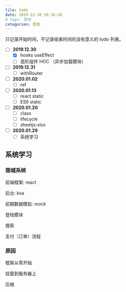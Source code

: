 ```yaml
---
tile: todo
date: 2019-12-30 19:16:38
# tags: 其他
categories: 其他
---
```


只记录开始时间，不记录结束时间的没有意义的 todo 列表。

<!-- more -->

* [ ] **2019.12.30**
  * [X] hooks useEffect
  * [ ] 高阶组件 HOC （异步加载模块）
* [ ] **2019.12.31**
  * [ ] withRouter
* [ ] **2020.01.02**
  * [ ] ref
* [ ] **2020.01.13**
  * [ ] react static
  * [ ] ES6 static
* [ ] **2020.01.20**
  * [ ] class
  * [ ] lifecycle
  * [ ] sheetjs-xlsx
* [ ] **2020.01.29**
  * [ ] 系统学习

## 系统学习

### 商城系统

前端框架: react

后台: koa

前期数据模拟: mock

登陆模块

搜索

支付（订单）流程

### 原因

框架从零开始

挂载到服务器上

压缩
